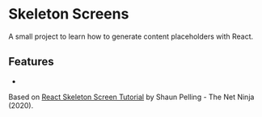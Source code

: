# Skeleton Screens

A small project to learn how to generate content placeholders with React.

<p align="center">
    <!-- <img src="screenshot.png"> -->
</p>

## Features

-

Based on [React Skeleton Screen Tutorial](https://www.youtube.com/watch?v=cg_tmJBisp8&list=PL4cUxeGkcC9i6bZhMuAzQpC6YgLmB4k4-) by Shaun Pelling - The Net Ninja (2020).

